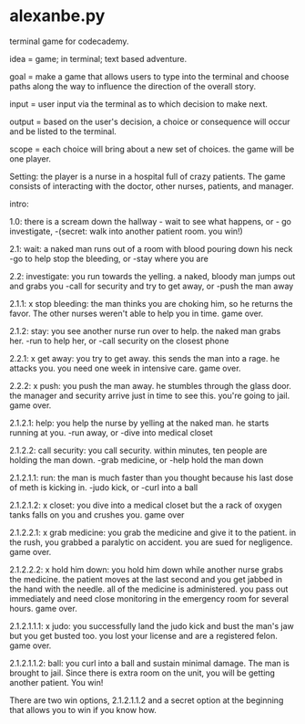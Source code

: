 # alexanbe.py
terminal game for codecademy.

idea = game; in terminal; text based adventure.

goal = make a game that allows users to type into the terminal and choose paths along the way to influence the direction of the overall story.

input = user input via the terminal as to which decision to make next.

output = based on the user's decision, a choice or consequence will occur and be listed to the terminal.

scope = each choice will bring about a new set of choices. the game will be one player.

Setting: the player is a nurse in a hospital full of crazy patients. The game consists of interacting with the doctor, other nurses, patients, and manager.

intro:

1.0: there is a scream down the hallway - wait to see what happens, or - go investigate, -(secret: walk into another patient room. you win!)

2.1: wait: a naked man runs out of a room with blood pouring down his neck -go to help stop the bleeding, or -stay where you are

2.2: investigate: you run towards the yelling. a naked, bloody man jumps out and grabs you -call for security and try to get away, or -push the man away

2.1.1: x stop bleeding: the man thinks you are choking him, so he returns the favor. The other nurses weren't able to help you in time. game over.

2.1.2: stay: you see another nurse run over to help. the naked man grabs her. -run to help her, or -call security on the closest phone 

2.2.1: x get away: you try to get away. this sends the man into a rage. he attacks you. you need one week in intensive care. game over.

2.2.2: x push: you push the man away. he stumbles through the glass door. the manager and security arrive just in time to see this. you're going to jail. game over.

2.1.2.1: help: you help the nurse by yelling at the naked man. he starts running at you. -run away, or -dive into medical closet

2.1.2.2: call security: you call security. within minutes, ten people are holding the man down. -grab medicine, or -help hold the man down

2.1.2.1.1: run: the man is much faster than you thought because his last dose of meth is kicking in. -judo kick, or -curl into a ball

2.1.2.1.2: x closet: you dive into a medical closet but the a rack of oxygen tanks falls on you and crushes you. game over

2.1.2.2.1: x grab medicine: you grab the medicine and give it to the patient. in the rush, you grabbed a paralytic on accident. you are sued for negligence. game over.

2.1.2.2.2: x hold him down: you hold him down while another nurse grabs the medicine. the patient moves at the last second and you get jabbed in the hand with the needle. all of the medicine is administered. you pass out immediately and need close monitoring in the emergency room for several hours. game over.

2.1.2.1.1.1: x judo: you successfully land the judo kick and bust the man's jaw but you get busted too. you lost your license and are a registered felon. game over.

2.1.2.1.1.2: ball: you curl into a ball and sustain minimal damage. The man is brought to jail. Since there is extra room on the unit, you will be getting another patient. You win!

There are two win options, 2.1.2.1.1.2 and a secret option at the beginning that allows you to win if you know how.
